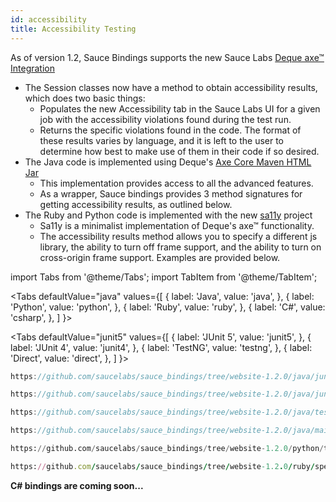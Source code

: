 ```yaml
---
id: accessibility
title: Accessibility Testing
---
```


As of version 1.2, Sauce Bindings supports the new Sauce Labs 
[Deque axe™ Integration](https://docs.saucelabs.com/basics/integrations/deque/index.html)

* The Session classes now have a method to obtain accessibility results, which does two basic things:
    * Populates the new Accessibility tab in the Sauce Labs UI for a given job 
      with the accessibility violations found during the test run.
    * Returns the specific violations found in the code. The format of these results varies by language, and it is left to the user 
      to determine how best to make use of them in their code if so desired.
* The Java code is implemented using Deque's [Axe Core Maven HTML Jar](https://github.com/dequelabs/axe-core-maven-html)
    * This implementation provides access to all the advanced features.
    * As a wrapper, Sauce bindings provides 3 method signatures for getting accessibility results, as outlined below.
* The Ruby and Python code is implemented with the new [sa11y](https://github.com/saucelabs/sa11y) project
    * Sa11y is a minimalist implementation of Deque's axe™ functionality.
    * The accessibility results method allows you to specify a different js library, the ability to turn off frame support,
      and the ability to turn on cross-origin frame support. Examples are provided below.

import Tabs from '@theme/Tabs';
import TabItem from '@theme/TabItem';

<Tabs
defaultValue="java"
values={[
{ label: 'Java', value: 'java', },
{ label: 'Python', value: 'python', },
{ label: 'Ruby', value: 'ruby', },
{ label: 'C#', value: 'csharp', },
]
}>

<TabItem value="java">

<Tabs
defaultValue="junit5"
values={[
{ label: 'JUnit 5', value: 'junit5', },
{ label: 'JUnit 4', value: 'junit4', },
{ label: 'TestNG', value: 'testng', },
{ label: 'Direct', value: 'direct', },
]
}>

<TabItem value="junit5">

```java reference
https://github.com/saucelabs/sauce_bindings/tree/website-1.2.0/java/junit5/src/test/java/com/saucelabs/saucebindings/junit5/examples/AccessibilityTest.java
```

</TabItem>
<TabItem value="junit4">

```java reference
https://github.com/saucelabs/sauce_bindings/tree/website-1.2.0/java/junit4/src/test/java/com/saucelabs/saucebindings/junit4/examples/AccessibilityTest.java
```

</TabItem>
<TabItem value="testng">

```java reference
https://github.com/saucelabs/sauce_bindings/tree/website-1.2.0/java/testng/src/test/java/com/saucelabs/saucebindings/testng/examples/AccessibilityTest.java
```

</TabItem>
<TabItem value="direct">

```java reference
https://github.com/saucelabs/sauce_bindings/tree/website-1.2.0/java/main/src/test/java/com/saucelabs/saucebindings/examples/AccessibilityTest.java
```

</TabItem>
</Tabs>

</TabItem>
<TabItem value="python">

```python reference
https://github.com/saucelabs/sauce_bindings/tree/website-1.2.0/python/tests/examples/test_accessibility.py
```

</TabItem>
<TabItem value="ruby">

```ruby reference
https://github.com/saucelabs/sauce_bindings/tree/website-1.2.0/ruby/spec/examples/accessibility_spec.rb
```

</TabItem>
<TabItem value="csharp">

**C# bindings are coming soon...**

</TabItem>
</Tabs>

